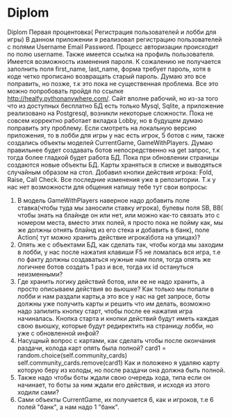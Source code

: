 # Diplom
Diplom
Первая процентовка( Регистрация пользователей и лобби для игры)
В данном приложении я реализовал регистрацию пользователей с полями Username Email Password. Процесс авторизации происходит по полю 
username. Также имеется ссылка на профиль пользователя. Имеется возможность изменения пароля. К сожалению не получается заполнить
поля first_name, last_name, форма требует пароль, хотя в коде четко прописано возвращать старый пароль. Думаю это все поправить, но позже,
т.к это пока не существенная проблема.
Все это можно попробовать пройдя по ссылке http://healfy.pythonanywhere.com/. Сайт вполне рабочий, но из-за того что
из доступных бесплатно БД есть только Mysql, Sqlite, а приложение реализовано на Postgresql, возникли некоторые сложности. 
Пока не совсем корректно работает вкладка Lobby, но в будущем думаю поправить эту проблему. Если смотреть на локальную версию приложения,
то в лобби для игры у нас есть игрок, 5 ботов с ним, также создались объекты моделей CurrentGame, GameWithPlayers.
Думаю правильнее будет создавать ботов непосредственно на get запрос, т.к тогда более гладкой будет работа БД. Пока при обновлении страницы
создаются новые объекты БД. Карты храняться в списке и выводяться случайным образом на стол. Добавил кнопки действия игрока: Fold, Raise, Call
Check. Все последние изменения уже в репозитории.
Т.к у нас нет  возможности для общения напишу тебе тут свои вопросы:
1. В модель GameWithPlayers наверное надо добавить поле ставка(чтобы туда мы заносили ставку игрока), булевы поля SB, BB( чтобы знать на блайнде
он или нет, или можно как-то связать это с номером места, вместо этих полей, я просто пока не пойму как, мы же должны отнять блайнд из его стека
и добавить в банк), поле Action( тут можно хранить действие игрока\бота на улицах)?
2. Опять же с объектами БД, как сделать так, чтобы когда мы заходим в лобби, у нас после нажатия клавиши F5 не ломалась вся игра, т.е по
факту должны создаваться нужные нам поля, тогда опять же логичнее ботов создать 1 раз и все, тогда их id остануться неизменными?
3. Где хранить логику действий ботов, или ее не надо хранить, а просто описываем действия во вьюшке? Как только мы попали в лобби и 
нам раздали карты,а это все у нас на get запросе, боты должны уже
получить карты и решить что им делать, возможно надо запилить кнопку старт, чтобы после ее нажатия игра начиналась. Кнопка старта и кнопки 
действий будут иметь каждая свою вьюшку, которые будут редиректить на страницу лобби, но уже с обновленной инфой?
4. Насущный вопрос с картами, как сделать чтобы после окончания раздачи, колода карт опять была полной? 
card1 = random.choice(self.community_cards)
        self.community_cards.remove(card1)
Как и положено я удаляю карту которую беру из колоды, но после раздачи она должна быть полной.
5. Также надо чтобы боты ждали свою очередь хода, типа если он начинает, то боты за  ним ждали его действия, и исходя из этого ходили сами?
6. Сами объекты CurrentGame, их получается 6, как и игроков, т.е 6 полей "банк", а нам надо 1 "банк".
